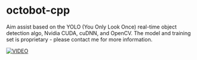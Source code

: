 # octobot-cpp
Aim assist based on the YOLO (You Only Look Once) real-time object detection algo, Nvidia CUDA, cuDNN, and OpenCV. The model and training set is proprietary - please contact me for more information.

[![VIDEO](https://i.ytimg.com/vi/Opgr3bG2NzE/hqdefault.jpg?sqp=-oaymwE2CNACELwBSFXyq4qpAygIARUAAIhCGAFwAcABBvABAfgB_gmAAtAFigIMCAAQARhhIGEoYTAP\u0026rs=AOn4CLCdf9ircdYIBfiMltOZUTMBEs3C4A)](https://youtu.be/Opgr3bG2NzE)


